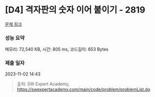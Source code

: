 # [D4] 격자판의 숫자 이어 붙이기 - 2819 

[문제 링크](https://swexpertacademy.com/main/code/problem/problemDetail.do?contestProbId=AV7I5fgqEogDFAXB) 

### 성능 요약

메모리: 72,540 KB, 시간: 805 ms, 코드길이: 653 Bytes

### 제출 일자

2023-11-02 14:43



> 출처: SW Expert Academy, https://swexpertacademy.com/main/code/problem/problemList.do